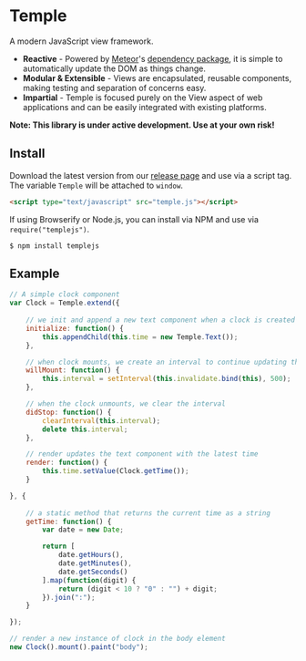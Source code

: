 # Temple

A modern JavaScript view framework.

* __Reactive__ - Powered by [Meteor](http://meteor.com)'s [dependency package](https://github.com/meteor/meteor/blob/e78861b7d0dbb60e5e2bf59bab2cb06ce6596c04/packages/deps/deps.js), it is simple to automatically update the DOM as things change.
* __Modular & Extensible__ - Views are encapsulated, reusable components, making testing and separation of concerns easy.
* __Impartial__ - Temple is focused purely on the View aspect of web applications and can be easily integrated with existing platforms.

__Note: This library is under active development. Use at your own risk!__

## Install

Download the latest version from our [release page](https://github.com/BeneathTheInk/Temple/releases) and use via a script tag. The variable `Temple` will be attached to `window`.

```html
<script type="text/javascript" src="temple.js"></script>
```

If using Browserify or Node.js, you can install via NPM and use via `require("templejs")`.

```shell
$ npm install templejs
```

## Example

```javascript
// A simple clock component
var Clock = Temple.extend({
	
	// we init and append a new text component when a clock is created
	initialize: function() {
		this.appendChild(this.time = new Temple.Text());
	},

	// when clock mounts, we create an interval to continue updating the time
	willMount: function() {
		this.interval = setInterval(this.invalidate.bind(this), 500);
	},

	// when the clock unmounts, we clear the interval
	didStop: function() {
		clearInterval(this.interval);
		delete this.interval;
	},

	// render updates the text component with the latest time
	render: function() {
		this.time.setValue(Clock.getTime());
	}

}, {
	
	// a static method that returns the current time as a string
	getTime: function() {
		var date = new Date;

		return [
			date.getHours(),
			date.getMinutes(),
			date.getSeconds()
		].map(function(digit) {
			return (digit < 10 ? "0" : "") + digit;
		}).join(":");
	}

});

// render a new instance of clock in the body element
new Clock().mount().paint("body");
```